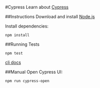 #Cypress
Learn about [Cypress](https://www.cypress.io/)

##Instructions
Download and install [Node.js](https://nodejs.org/en/)

Install dependencies:
```
npm install
```
##Running Tests
```
npm test
```
[cli docs](https://docs.cypress.io/guides/guides/command-line.html#How-to-run-commands)

##Manual
Open Cypress UI:
```
npm run cypress-open
```

